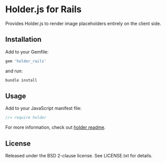 # Holder.js for Rails

Provides Holder.js to render image placeholders entirely on the client side.

## Installation

Add to your Gemfile:

```ruby
gem 'holder_rails'
```

and run:

```sh
bundle install
```

## Usage

Add to your JavaScript manifest file:

```js
//= require holder
```

For more information, check out [holder readme](https://github.com/imsky/holder#readme).

## License

Released under the BSD 2-clause license. See LICENSE.txt for details.
